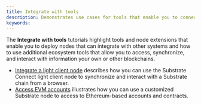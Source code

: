 ```yaml
---
title: Integrate with tools
description: Demonstrates use cases for tools that enable you to connect to and interact with Substrate nodes and Substrate-based blockchains.
keywords:
---
```


The **Integrate with tools** tutorials highlight tools and node extensions that enable you to deploy nodes that can integrate with other systems and how to use additional ecosystem tools that allow you to access, synchronize, and interact with information your own or other blockchains.

- [Integrate a light client node](/tutorials/integrate-with-tools/integrate-a-light-client/) describes how you can use the Substrate Connect light client node to synchronize and interact with a Substrate chain from a browser.
- [Access EVM accounts](/tutorials/integrate-with-tools/access-evm-accounts/) illustrates how you can use a customized Substrate node to access to Ethereum-based accounts and contracts.

<!--
- [Work with sidecar](/tutorials/integrate-with-tools/work-with-sidecar/) explores how you can interact with a Substrate-based chain using the sidecar RESTful API and endpoints.network.

- [Build with subxt](/tutorials/integrate-with-tools/build-with-subxt/)
-->
